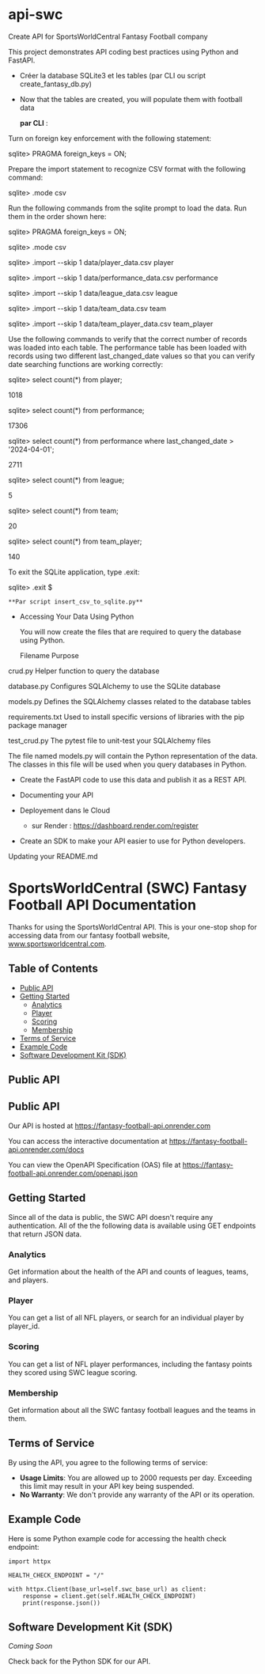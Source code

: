 # api-swc
Create API for SportsWorldCentral Fantasy Football company

This project demonstrates API coding best practices using Python and FastAPI.

- Créer la database SQLite3 et les tables (par CLI ou script create_fantasy_db.py)

- Now that the tables are created, you will populate them with football data

    **par CLI** :

Turn on foreign key enforcement with the following statement:

sqlite> PRAGMA foreign_keys = ON;

Prepare the import statement to recognize CSV format with the following command:

sqlite> .mode csv

Run the following commands from the sqlite prompt to load the data. Run them in the order shown here:

sqlite> PRAGMA foreign_keys = ON;

sqlite> .mode csv

sqlite> .import --skip 1 data/player_data.csv player

sqlite> .import --skip 1 data/performance_data.csv performance

sqlite> .import --skip 1 data/league_data.csv league

sqlite> .import --skip 1 data/team_data.csv team

sqlite> .import --skip 1 data/team_player_data.csv team_player

Use the following commands to verify that the correct number of records was loaded into each table. The performance table has been loaded with records using two different last_changed_date values so that you can verify date searching functions are working correctly:

sqlite> select count(*) from player;

1018

sqlite> select count(*) from performance;

17306

sqlite> select count(*) from performance where last_changed_date > '2024-04-01';

2711

sqlite> select count(*) from league;

5

sqlite> select count(*) from team;

20

sqlite> select count(*) from team_player;

140

To exit the SQLite application, type .exit:

sqlite> .exit
$

    **Par script insert_csv_to_sqlite.py**

- Accessing Your Data Using Python

    You will now create the files that are required to query the database using Python.

    Filename	Purpose

crud.py         Helper function to query the database

database.py     Configures SQLAlchemy to use the SQLite database

models.py       Defines the SQLAlchemy classes related to the database tables

requirements.txt     Used to install specific versions of libraries with the pip package manager

test_crud.py       The pytest file to unit-test your SQLAlchemy files

The file named models.py will contain the Python representation of the data. The classes in this file will be used when you query databases in Python.

- Create the FastAPI code to use this data and publish it as a REST API.

- Documenting your API

- Deployement dans le Cloud 

    - sur Render : https://dashboard.render.com/register

- Create an SDK to make your API easier to use for Python developers.


Updating your README.md

# SportsWorldCentral (SWC) Fantasy Football API Documentation

Thanks for using the SportsWorldCentral API. This is your one-stop shop for
accessing data from our fantasy football website, www.sportsworldcentral.com.


## Table of Contents

- [Public API](#public-api)                        
- [Getting Started](#getting-started)                          
  - [Analytics](#analytics)                     
  - [Player](#player)                    
  - [Scoring](#scoring)                 
  - [Membership](#membership)                 
- [Terms of Service](#terms-of-service)                  
- [Example Code](#example-code)                       
- [Software Development Kit (SDK)](#software-development-kit-sdk)                 

## Public API 

## Public API

Our API is hosted at https://fantasy-football-api.onrender.com 

You can access the interactive documentation at https://fantasy-football-api.onrender.com/docs

You can view the OpenAPI Specification (OAS) file at https://fantasy-football-api.onrender.com/openapi.json

## Getting Started

Since all of the data is public, the SWC API doesn't require any authentication. 
All of the the following data is available using GET endpoints that return 
JSON data.

### Analytics

Get information about the health of the API and counts of leagues, teams, 
and players.

### Player
You can get a list of all NFL players, or search for an individual player 
by player_id.

### Scoring

You can get a list of NFL player performances, including the fantasy points they 
scored using SWC league scoring.

### Membership
Get information about all the SWC fantasy football leagues and the teams in them.

## Terms of Service

By using the API, you agree to the following terms of service:

- **Usage Limits**: You are allowed up to 2000 requests per day. Exceeding this 
                    limit may result in your API key being suspended.
- **No Warranty**: We don't provide any warranty of the API or its operation.

## Example Code

Here is some Python example code for accessing the health check endpoint:

```
import httpx

HEALTH_CHECK_ENDPOINT = "/"
    
with httpx.Client(base_url=self.swc_base_url) as client:
    response = client.get(self.HEALTH_CHECK_ENDPOINT)
    print(response.json())
```

## Software Development Kit (SDK)
*Coming Soon*

Check back for the Python SDK for our API.